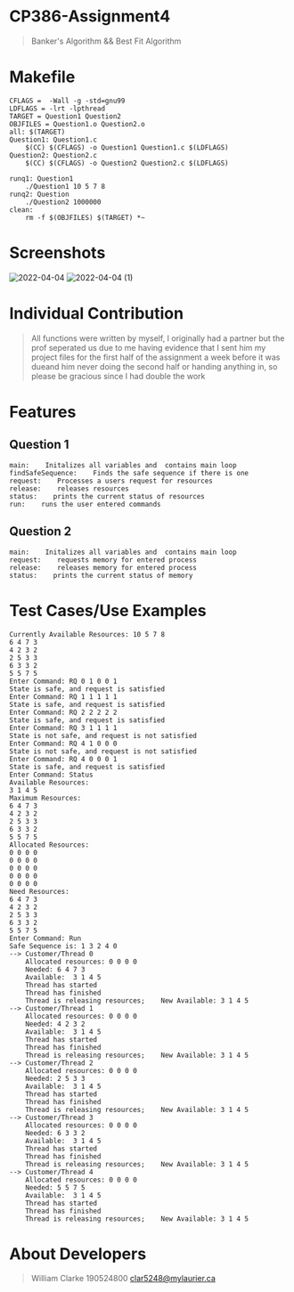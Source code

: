 # CP386-Assignment4
>Banker's Algorithm && Best Fit Algorithm
# Makefile
```CC = gcc
CFLAGS =  -Wall -g -std=gnu99
LDFLAGS = -lrt -lpthread 
TARGET = Question1 Question2 
OBJFILES = Question1.o Question2.o 
all: $(TARGET)
Question1: Question1.c
	$(CC) $(CFLAGS) -o Question1 Question1.c $(LDFLAGS)
Question2: Question2.c
	$(CC) $(CFLAGS) -o Question2 Question2.c $(LDFLAGS)

runq1: Question1
	./Question1 10 5 7 8
runq2: Question
	./Question2 1000000
clean:
	rm -f $(OBJFILES) $(TARGET) *~
```

# Screenshots
![2022-04-04](https://user-images.githubusercontent.com/97199189/161626615-ff21c529-0269-4176-9155-65bcc227e34a.png)
![2022-04-04 (1)](https://user-images.githubusercontent.com/97199189/161626632-e074fcc3-a47c-4518-860c-8c9395292d04.png)

# Individual Contribution
>All functions were written by myself, I originally had a partner but the prof seperated us due to me having evidence
that I sent him my project files for the first half of the assignment a week before it was dueand him never doing
the second half or handing anything in, so please be gracious since I had double the work 

# Features

## Question 1
```
main:    Initalizes all variables and  contains main loop
findSafeSequence:    Finds the safe sequence if there is one
request:    Processes a users request for resources
release:    releases resources
status:    prints the current status of resources
run:    runs the user entered commands
```
## Question 2
```
main:    Initalizes all variables and  contains main loop
request:    requests memory for entered process
release:    releases memory for entered process
status:    prints the current status of memory
```

# Test Cases/Use Examples
```Number of Cutsomers: 5
Currently Available Resources: 10 5 7 8 
6 4 7 3 
4 2 3 2 
2 5 3 3 
6 3 3 2 
5 5 7 5 
Enter Command: RQ 0 1 0 0 1
State is safe, and request is satisfied
Enter Command: RQ 1 1 1 1 1
State is safe, and request is satisfied
Enter Command: RQ 2 2 2 2 2
State is safe, and request is satisfied
Enter Command: RQ 3 1 1 1 1
State is not safe, and request is not satisfied
Enter Command: RQ 4 1 0 0 0
State is not safe, and request is not satisfied
Enter Command: RQ 4 0 0 0 1
State is safe, and request is satisfied
Enter Command: Status
Available Resources:
3 1 4 5 
Maximum Resources:
6 4 7 3 
4 2 3 2 
2 5 3 3 
6 3 3 2 
5 5 7 5 
Allocated Resources:
0 0 0 0 
0 0 0 0 
0 0 0 0 
0 0 0 0 
0 0 0 0 
Need Resources:
6 4 7 3 
4 2 3 2 
2 5 3 3 
6 3 3 2 
5 5 7 5 
Enter Command: Run
Safe Sequence is: 1 3 2 4 0
--> Customer/Thread 0
    Allocated resources: 0 0 0 0
    Needed: 6 4 7 3
    Available:  3 1 4 5
    Thread has started
    Thread has finished
    Thread is releasing resources;    New Available: 3 1 4 5
--> Customer/Thread 1
    Allocated resources: 0 0 0 0
    Needed: 4 2 3 2
    Available:  3 1 4 5
    Thread has started
    Thread has finished
    Thread is releasing resources;    New Available: 3 1 4 5
--> Customer/Thread 2
    Allocated resources: 0 0 0 0
    Needed: 2 5 3 3
    Available:  3 1 4 5
    Thread has started
    Thread has finished
    Thread is releasing resources;    New Available: 3 1 4 5
--> Customer/Thread 3
    Allocated resources: 0 0 0 0
    Needed: 6 3 3 2
    Available:  3 1 4 5
    Thread has started
    Thread has finished
    Thread is releasing resources;    New Available: 3 1 4 5
--> Customer/Thread 4
    Allocated resources: 0 0 0 0
    Needed: 5 5 7 5
    Available:  3 1 4 5
    Thread has started
    Thread has finished
    Thread is releasing resources;    New Available: 3 1 4 5
```

# About Developers
>William Clarke
>190524800
>clar5248@mylaurier.ca
